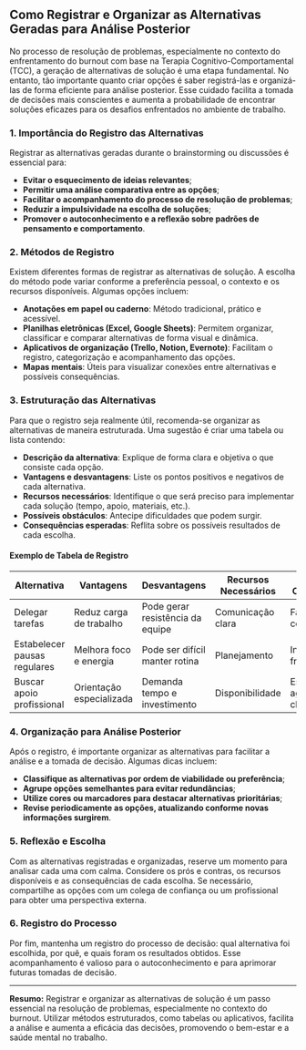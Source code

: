 
## Como Registrar e Organizar as Alternativas Geradas para Análise Posterior

No processo de resolução de problemas, especialmente no contexto do enfrentamento do burnout com base na Terapia Cognitivo-Comportamental (TCC), a geração de alternativas de solução é uma etapa fundamental. No entanto, tão importante quanto criar opções é saber registrá-las e organizá-las de forma eficiente para análise posterior. Esse cuidado facilita a tomada de decisões mais conscientes e aumenta a probabilidade de encontrar soluções eficazes para os desafios enfrentados no ambiente de trabalho.

### 1. Importância do Registro das Alternativas

Registrar as alternativas geradas durante o brainstorming ou discussões é essencial para:

- **Evitar o esquecimento de ideias relevantes**;
- **Permitir uma análise comparativa entre as opções**;
- **Facilitar o acompanhamento do processo de resolução de problemas**;
- **Reduzir a impulsividade na escolha de soluções**;
- **Promover o autoconhecimento e a reflexão sobre padrões de pensamento e comportamento**.

### 2. Métodos de Registro

Existem diferentes formas de registrar as alternativas de solução. A escolha do método pode variar conforme a preferência pessoal, o contexto e os recursos disponíveis. Algumas opções incluem:

- **Anotações em papel ou caderno**: Método tradicional, prático e acessível.
- **Planilhas eletrônicas (Excel, Google Sheets)**: Permitem organizar, classificar e comparar alternativas de forma visual e dinâmica.
- **Aplicativos de organização (Trello, Notion, Evernote)**: Facilitam o registro, categorização e acompanhamento das opções.
- **Mapas mentais**: Úteis para visualizar conexões entre alternativas e possíveis consequências.

### 3. Estruturação das Alternativas

Para que o registro seja realmente útil, recomenda-se organizar as alternativas de maneira estruturada. Uma sugestão é criar uma tabela ou lista contendo:

- **Descrição da alternativa**: Explique de forma clara e objetiva o que consiste cada opção.
- **Vantagens e desvantagens**: Liste os pontos positivos e negativos de cada alternativa.
- **Recursos necessários**: Identifique o que será preciso para implementar cada solução (tempo, apoio, materiais, etc.).
- **Possíveis obstáculos**: Antecipe dificuldades que podem surgir.
- **Consequências esperadas**: Reflita sobre os possíveis resultados de cada escolha.

#### Exemplo de Tabela de Registro

| Alternativa                  | Vantagens           | Desvantagens         | Recursos Necessários | Possíveis Obstáculos | Consequências Esperadas      |
|------------------------------|---------------------|----------------------|---------------------|----------------------|------------------------------|
| Delegar tarefas              | Reduz carga de trabalho | Pode gerar resistência da equipe | Comunicação clara   | Falta de colaboração | Mais tempo para autocuidado  |
| Estabelecer pausas regulares | Melhora foco e energia | Pode ser difícil manter rotina | Planejamento        | Interrupções frequentes | Redução do estresse         |
| Buscar apoio profissional    | Orientação especializada | Demanda tempo e investimento | Disponibilidade     | Estigma, agenda cheia | Melhora do bem-estar mental |

### 4. Organização para Análise Posterior

Após o registro, é importante organizar as alternativas para facilitar a análise e a tomada de decisão. Algumas dicas incluem:

- **Classifique as alternativas por ordem de viabilidade ou preferência**;
- **Agrupe opções semelhantes para evitar redundâncias**;
- **Utilize cores ou marcadores para destacar alternativas prioritárias**;
- **Revise periodicamente as opções, atualizando conforme novas informações surgirem**.

### 5. Reflexão e Escolha

Com as alternativas registradas e organizadas, reserve um momento para analisar cada uma com calma. Considere os prós e contras, os recursos disponíveis e as consequências de cada escolha. Se necessário, compartilhe as opções com um colega de confiança ou um profissional para obter uma perspectiva externa.

### 6. Registro do Processo

Por fim, mantenha um registro do processo de decisão: qual alternativa foi escolhida, por quê, e quais foram os resultados obtidos. Esse acompanhamento é valioso para o autoconhecimento e para aprimorar futuras tomadas de decisão.

---

**Resumo:** Registrar e organizar as alternativas de solução é um passo essencial na resolução de problemas, especialmente no contexto do burnout. Utilizar métodos estruturados, como tabelas ou aplicativos, facilita a análise e aumenta a eficácia das decisões, promovendo o bem-estar e a saúde mental no trabalho.
```
